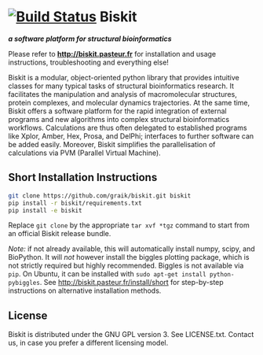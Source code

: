 [![Build Status](https://travis-ci.org/graik/biskit.svg?branch=master)](https://travis-ci.org/graik/biskit)
Biskit
==========
___a software platform for structural bioinformatics___

Please refer to 
            **http://biskit.pasteur.fr**
for installation and usage instructions, troubleshooting and
everything else!

Biskit is a modular, object-oriented python library that provides
intuitive classes for many typical tasks of structural bioinformatics
research. It facilitates the manipulation and analysis of
macromolecular structures, protein complexes, and molecular dynamics
trajectories. At the same time, Biskit offers a software platform for
the rapid integration of external programs and new algorithms into
complex structural bioinformatics workflows. Calculations are thus
often delegated to established programs like Xplor, Amber, Hex, Prosa,
and DelPhi; interfaces to further software can be added
easily. Moreover, Biskit simplifies the parallelisation of
calculations via PVM (Parallel Virtual Machine).

Short Installation Instructions
--------------------------------

```sh
git clone https://github.com/graik/biskit.git biskit
pip install -r biskit/requirements.txt
pip install -e biskit
```
Replace `git clone` by the appropriate `tar xvf *tgz` command to start from an official Biskit release bundle.

*Note:* if not already available, this will automatically install numpy, scipy, and BioPython. It will *not* however install the biggles plotting package, which is not strictly required but highly recommended. Biggles is not available via `pip`. On Ubuntu, it can be installed with `sudo apt-get install python-pybiggles`. See http://biskit.pasteur.fr/install/short for step-by-step instructions on alternative installation methods.


License
-------

Biskit is distributed under the GNU GPL version 3. See LICENSE.txt. Contact us, in case you prefer a different licensing model.

